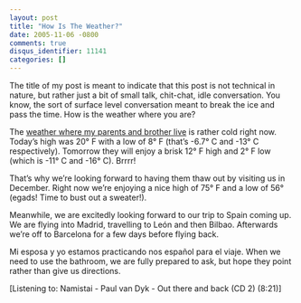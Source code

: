 ```yaml
---
layout: post
title: "How Is The Weather?"
date: 2005-11-06 -0800
comments: true
disqus_identifier: 11141
categories: []
---
```

The title of my post is meant to indicate that this post is not
technical in nature, but rather just a bit of small talk, chit-chat,
idle conversation. You know, the sort of surface level conversation
meant to break the ice and pass the time. How is the weather where you
are?

The [weather where my parents and brother
live](http://weather.yahoo.com/forecast/USAK0012_f.html) is rather cold
right now. Today’s high was 20° F with a low of 8° F (that’s -6.7° C and
-13° C respectively). Tomorrow they will enjoy a brisk 12° F high and 2°
F low (which is -11° C and -16° C). Brrrr!

That’s why we’re looking forward to having them thaw out by visiting us
in December. Right now we’re enjoying a nice high of 75° F and a low of
56° (egads! Time to bust out a sweater!).

Meanwhile, we are excitedly looking forward to our trip to Spain coming
up. We are flying into Madrid, travelling to León and then Bilbao.
Afterwards we’re off to Barcelona for a few days before flying back.

Mi esposa y yo estamos practicando nos español para el viaje. When we
need to use the bathroom, we are fully prepared to ask, but hope they
point rather than give us directions.

[Listening to: Namistai - Paul van Dyk - Out there and back (CD 2)
(8:21)]

